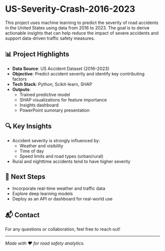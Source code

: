 # US-Severity-Crash-2016-2023
This project uses machine learning to predict the severity of road accidents in the United States using data from 2016 to 2023. The goal is to derive actionable insights that can help reduce the impact of severe accidents and support data-driven traffic safety measures.

## 📊 Project Highlights

- **Data Source**: US Accident Dataset (2016–2023)
- **Objective**: Predict accident severity and identify key contributing factors
- **Tech Stack**: Python, Scikit-learn, SHAP
- **Outputs**:
  - Trained predictive model
  - SHAP visualizations for feature importance
  - Insights dashboard
  - PowerPoint summary presentation

## 🔍 Key Insights

- Accident severity is strongly influenced by:
  - Weather and visibility
  - Time of day
  - Speed limits and road types (urban/rural)
- Rural and nighttime accidents tend to have higher severity


## 📌 Next Steps

- Incorporate real-time weather and traffic data
- Explore deep learning models
- Deploy as an API or dashboard for real-world use

## 📬 Contact

For any questions or collaboration, feel free to reach out!

---

*Made with ❤️ for road safety analytics.*
